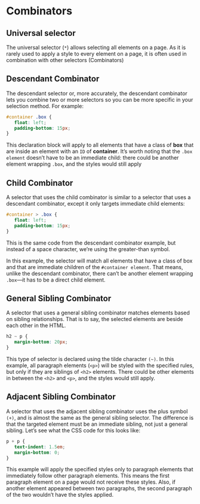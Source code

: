 # Combinators

## Universal selector

The universal selector (`*`) allows selecting all elements on a page. As it is rarely used to apply a style to every element on a page, it is often used in combination with other selectors (Combinators)

## Descendant Combinator

The descendant selector or, more accurately, the descendant combinator lets you combine two or more selectors so you can be more specific in your selection method. For example:

```css
#container .box {
   float: left;
   padding-bottom: 15px;
}
```

This declaration block will apply to all elements that have a class of **box** that are inside an element with an `ID` of **container**. It’s worth noting that the `.box element` doesn’t have to be an immediate child: there could be another element wrapping `.box`, and the styles would still apply

## Child Combinator

A selector that uses the child combinator is similar to a selector that uses a descendant combinator, except it only targets immediate child elements:

```css
#container > .box {
   float: left;
   padding-bottom: 15px;
}
```

This is the same code from the descendant combinator example, but instead of a space character, we’re using the greater-than symbol.

In this example, the selector will match all elements that have a class of box and that are immediate children of the `#container element`. That means, unlike the descendant combinator, there can’t be another element wrapping `.box`—it has to be a direct child element.

## General Sibling Combinator

A selector that uses a general sibling combinator matches elements based on sibling relationships. That is to say, the selected elements are beside each other in the HTML.

```css
h2 ~ p {
   margin-bottom: 20px;
}
```

This type of selector is declared using the tilde character `(~)`. In this example, all paragraph elements (`<p>`) will be styled with the specified rules, but only if they are siblings of `<h2>` elements. There could be other elements in between the `<h2>` and `<p>`, and the styles would still apply.

## Adjacent Sibling Combinator

A selector that uses the adjacent sibling combinator uses the plus symbol `(+)`, and is almost the same as the general sibling selector. The difference is that the targeted element must be an immediate sibling, not just a general sibling. Let’s see what the CSS code for this looks like:

```css
p + p {
   text-indent: 1.5em;
   margin-bottom: 0;
}
```

This example will apply the specified styles only to paragraph elements that immediately follow other paragraph elements. This means the first paragraph element on a page would not receive these styles. Also, if another element appeared between two paragraphs, the second paragraph of the two wouldn’t have the styles applied.